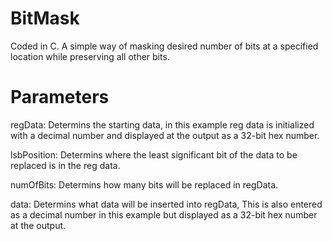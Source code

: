 # BitMask
Coded in C.
A simple way of masking desired number of bits at a specified location while preserving all other bits.

# Parameters
regData: Determins the starting data, in this example reg data is initialized with a decimal number and displayed at the output as a 32-bit hex number.

lsbPosition: Determins where the least significant bit of the data to be replaced is in the reg data.

numOfBits: Determins how many bits will be replaced in regData.

data: Determins what data will be inserted into regData, This is also entered as a decimal number in this example but displayed as a 32-bit hex number at the output.

